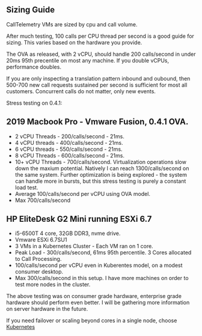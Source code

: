 ## Sizing Guide
CallTelemetry VMs are sized by cpu and call volume. 

After much testing, 100 calls per CPU thread per second is a good guide for sizing. This varies based on the hardware you provide.

The OVA as released, with 2 vCPU, should handle 200 calls/second in under 20ms 95th precentile on most any machine. If you double vCPUs, performance doubles.

If you are only inspecting a translation pattern inbound and oubound, then 500-700 new call requests sustained per second is sufficient for most all customers.
Concurrent calls do not matter, only new events.

Stress testing on 0.4.1:
## 2019 Macbook Pro - Vmware Fusion, 0.4.1 OVA.
* 2 vCPU Threads - 200/calls/second - 21ms.
* 4 vCPU threads - 400/calls/second - 21ms.
* 6 vCPU threads - 550/calls/second - 21ms. 
* 8 vCPU Threads - 600/calls/second - 21ms.
* 10+ vCPU Threads - 700/calls/second. Virtualization operations slow down the maxium potential. Natively I can reach 1300/calls/second on the same system. Further optimization is being explored - the system can handle more in bursts, but this stress testing is purely a constant load test.
* Average 100/calls/second per vCPU using OVA model.
* Max 700/calls/second

## HP EliteDesk G2 Mini running ESXi 6.7
* i5-6500T 4 core, 32GB DDR3, nvme drive.
* Vmware ESXi 6.7SU1
* 3 VMs in a Kubernetes Cluster - Each VM ran on 1 core.
* Peak Load - 300/calls/second, 61ms 95th percentile. 3 Cores allocated to Call Processing.
* 100/calls/second per vCPU even in Kuberentes model, on a modest consumer desktop.
* Max 300/calls/second in this setup. I have more machines on order to test more nodes in the cluster.

The above testing was on consumer grade hardware, enterprise grade hardware should perform even better. I will be gathering more information on server hardware in the future.

If you need failover or scaling beyond cores in a single node, choose [Kubernetes](k8s.md)
